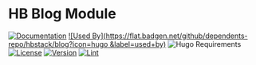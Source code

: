 # HB Blog Module

[![Documentation](https://img.shields.io/badge/docs-references-blue?logo=hugo&style=flat-square)](https://hb.hugomods.com)
[![Used By](https://flat.badgen.net/github/dependents-repo/hbstack/blog?icon=hugo &label=used+by)](https://github.com/hbstack/blog/network/dependents)
![Hugo Requirements](https://img.shields.io/badge/dynamic/json?color=important&label=requirements&query=requirements&logo=hugo&style=flat-square&url=https://api.razonyang.com/v1/hugo/modules/github.com/hbstack/blog)
[![License](https://img.shields.io/github/license/hbstack/blog?style=flat-square)](https://github.com/hbstack/blog/blob/main/LICENSE)
[![Version](https://img.shields.io/badge/dynamic/json?color=blue&label=version&query=name&url=https://api.razonyang.com/v1/github/tag/hbstack/blog&style=flat-square)](https://github.com/hbstack/blog/tags)
[![Lint](https://github.com/hbstack/blog/actions/workflows/lint.yml/badge.svg?style=flat-square)](https://github.com/hbstack/blog/actions/workflows/lint.yml)
